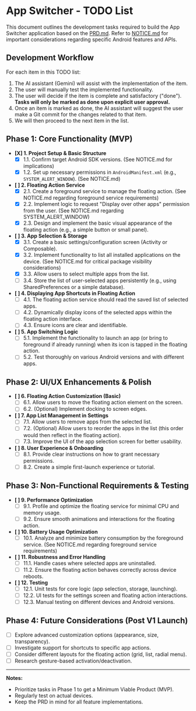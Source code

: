 # App Switcher - TODO List

This document outlines the development tasks required to build the App Switcher application based on the [PRD.md](PRD.md). Refer to [NOTICE.md](NOTICE.md) for important considerations regarding specific Android features and APIs.

## Development Workflow

For each item in this TODO list:
1.  The AI assistant (Gemini) will assist with the implementation of the item.
2.  The user will manually test the implemented functionality.
3.  The user will decide if the item is complete and satisfactory ("done"). **Tasks will only be marked as done upon explicit user approval.**
4.  Once an item is marked as done, the AI assistant will suggest the user make a Git commit for the changes related to that item.
5.  We will then proceed to the next item in the list.

## Phase 1: Core Functionality (MVP)

*   **[X] 1. Project Setup & Basic Structure**
    *   [X] 1.1. Confirm target Android SDK versions. (See NOTICE.md for implications)
    *   [X] 1.2. Set up necessary permissions in `AndroidManifest.xml` (e.g., `SYSTEM_ALERT_WINDOW`). (See NOTICE.md)
*   **[ ] 2. Floating Action Service**
    *   [X] 2.1. Create a foreground service to manage the floating action. (See NOTICE.md regarding foreground service requirements)
    *   [X] 2.2. Implement logic to request "Display over other apps" permission from the user. (See NOTICE.md regarding SYSTEM_ALERT_WINDOW)
    *   [X] 2.3. Design and implement the basic visual appearance of the floating action (e.g., a simple button or small panel).
*   **[ ] 3. App Selection & Storage**
    *   [X] 3.1. Create a basic settings/configuration screen (Activity or Composable).
    *   [X] 3.2. Implement functionality to list all installed applications on the device. (See NOTICE.md for critical package visibility considerations)
    *   [X] 3.3. Allow users to select multiple apps from the list.
    *   [ ] 3.4. Store the list of user-selected apps persistently (e.g., using SharedPreferences or a simple database).
*   **[ ] 4. Displaying App Shortcuts in Floating Action**
    *   [ ] 4.1. The floating action service should read the saved list of selected apps.
    *   [ ] 4.2. Dynamically display icons of the selected apps within the floating action interface.
    *   [ ] 4.3. Ensure icons are clear and identifiable.
*   **[ ] 5. App Switching Logic**
    *   [ ] 5.1. Implement the functionality to launch an app (or bring to foreground if already running) when its icon is tapped in the floating action.
    *   [ ] 5.2. Test thoroughly on various Android versions and with different apps.

## Phase 2: UI/UX Enhancements & Polish

*   **[ ] 6. Floating Action Customization (Basic)**
    *   [ ] 6.1. Allow users to move the floating action element on the screen.
    *   [ ] 6.2. (Optional) Implement docking to screen edges.
*   **[ ] 7. App List Management in Settings**
    *   [ ] 7.1. Allow users to remove apps from the selected list.
    *   [ ] 7.2. (Optional) Allow users to reorder the apps in the list (this order would then reflect in the floating action).
    *   [ ] 7.3. Improve the UI of the app selection screen for better usability.
*   **[ ] 8. User Experience & Onboarding**
    *   [ ] 8.1. Provide clear instructions on how to grant necessary permissions.
    *   [ ] 8.2. Create a simple first-launch experience or tutorial.

## Phase 3: Non-Functional Requirements & Testing

*   **[ ] 9. Performance Optimization**
    *   [ ] 9.1. Profile and optimize the floating service for minimal CPU and memory usage.
    *   [ ] 9.2. Ensure smooth animations and interactions for the floating action.
*   **[ ] 10. Battery Usage Optimization**
    *   [ ] 10.1. Analyze and minimize battery consumption by the foreground service. (See NOTICE.md regarding foreground service requirements)
*   **[ ] 11. Robustness and Error Handling**
    *   [ ] 11.1. Handle cases where selected apps are uninstalled.
    *   [ ] 11.2. Ensure the floating action behaves correctly across device reboots.
*   **[ ] 12. Testing**
    *   [ ] 12.1. Unit tests for core logic (app selection, storage, launching).
    *   [ ] 12.2. UI tests for the settings screen and floating action interactions.
    *   [ ] 12.3. Manual testing on different devices and Android versions.

## Phase 4: Future Considerations (Post V1 Launch)

*   [ ] Explore advanced customization options (appearance, size, transparency).
*   [ ] Investigate support for shortcuts to specific app actions.
*   [ ] Consider different layouts for the floating action (grid, list, radial menu).
*   [ ] Research gesture-based activation/deactivation.

---

**Notes:**
*   Prioritize tasks in Phase 1 to get a Minimum Viable Product (MVP).
*   Regularly test on actual devices.
*   Keep the PRD in mind for all feature implementations.

